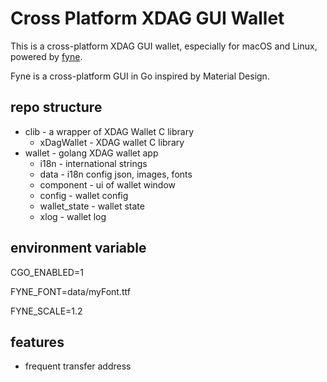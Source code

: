 # Cross Platform XDAG GUI Wallet

This is a cross-platform XDAG GUI wallet, especially for macOS and Linux, powered by [fyne](https://github.com/fyne-io/fyne).

Fyne is a cross-platform GUI in Go inspired by Material Design.

## repo structure
 - clib - a wrapper of XDAG Wallet C library
   - xDagWallet - XDAG wallet C library
 - wallet - golang XDAG wallet app 
   - i18n - international strings
   - data - i18n config json, images, fonts
   - component - ui of wallet window
   - config - wallet config
   - wallet_state - wallet state
   - xlog - wallet log

## environment variable

CGO_ENABLED=1

FYNE_FONT=data/myFont.ttf

FYNE_SCALE=1.2

## features

 - frequent transfer address 